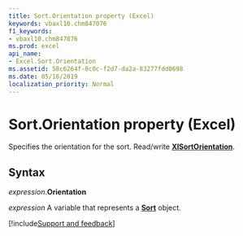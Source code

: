 ```yaml
---
title: Sort.Orientation property (Excel)
keywords: vbaxl10.chm847076
f1_keywords:
- vbaxl10.chm847076
ms.prod: excel
api_name:
- Excel.Sort.Orientation
ms.assetid: 58c6264f-0c0c-f2d7-da2a-83277fdd0698
ms.date: 05/16/2019
localization_priority: Normal
---
```



# Sort.Orientation property (Excel)

Specifies the orientation for the sort. Read/write **[XlSortOrientation](Excel.XlSortOrientation.md)**.


## Syntax

_expression_.**Orientation**

_expression_ A variable that represents a **[Sort](Excel.Sort.md)** object.




[!include[Support and feedback](~/includes/feedback-boilerplate.md)]